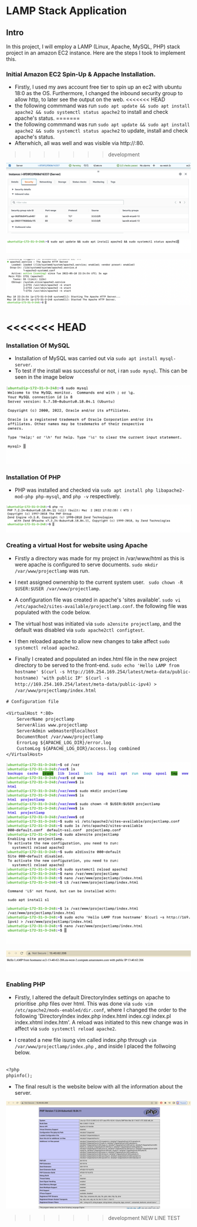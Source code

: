 # LAMP Stack Application

## Intro

In this project, I will employ a LAMP (Linux, Apache, MySQL, PHP) stack project in an amazon EC2 instance. Here are the steps I took to implement this.


### Initial Amazon EC2 Spin-Up & Appache Installation.

- Firstly, I used my aws account free tier to spin up an ec2 with ubuntu 18:0 as the OS. Furthermore, I changed the inbound security group to allow http, to later see the output on the web.
<<<<<<< HEAD
- the following commmand was run `sudo apt update && sudo apt install apache2 && sudo systemctl status apache2` to install and check apache's status.
=======
- the following commmand was run `sudo apt update && sudo apt install apache2 && sudo systemctl status apache2` to update, install and check apache's status.
- Afterwhich, all was well and was visible via http://<EC2 public IP>:80.
>>>>>>> development

![alt text](images/firewall.png)

![alt text](images/Installation%20of%20Apache.png)

![alt text](images/apache%20status.png)

<<<<<<< HEAD
=======

### Installation Of MySQL

- Installation of MySQL was carried out via `sudo apt install mysql-server`.
- To test if the install was successful or not, i ran `sudo mysql`. This can be seen in the image below

![alt text](images/MySQL.png)


### Installation Of PHP

- PHP was installed and checked via `sudo apt install php libapache2-mod-php php-mysql`, and `php -v` respectively.

![alt text](images/php.png)


### Creating a virtual Host for website using Apache

- Firstly a directory was made for my project in /var/www/html as this is were apache is configured to serve documents. `sudo mkdir /var/www/projectlamp` was run.
- I next assigned ownership to the current system user. ` sudo chown -R $USER:$USER /var/www/projectlamp`.
- A configuration file was created in apache's 'sites available'. `sudo vi /etc/apache2/sites-available/projectlamp.conf`.
the following file was populated with the code below.

- The virtual host was initiated via `sudo a2ensite projectlamp`, and the default was disabled via `sudo apache2ctl configtest`.
- I then reloaded apache to allow new changes to take affect `sudo systemctl reload apache2`.

- Finally I created and populated an index.html file in the new project directory to be served to the front-end. `sudo echo 'Hello LAMP from hostname' $(curl -s http://169.254.169.254/latest/meta-data/public-hostname) 'with public IP' $(curl -s http://169.254.169.254/latest/meta-data/public-ipv4) > /var/www/projectlamp/index.html`

```
# Configuration file

<VirtualHost *:80>
    ServerName projectlamp
    ServerAlias www.projectlamp 
    ServerAdmin webmaster@localhost
    DocumentRoot /var/www/projectlamp
    ErrorLog ${APACHE_LOG_DIR}/error.log
    CustomLog ${APACHE_LOG_DIR}/access.log combined
</VirtualHost>

```

![alt text](images/virtual%20host.png)


![alt text](images/virtual%20host%20for%20website.png)


### Enabling PHP 

- Firstly, I altered the default DirectoryIndex settings on apache to prioritise .php files over html. This was done via `sudo vim /etc/apache2/mods-enabled/dir.conf`, where I changed the order to the following 'DirectoryIndex index.php index.html index.cgi index.pl index.xhtml index.htm'. A reload was initiated to this new change was in affect via `sudo systemctl reload apache2`.


- I created a new file isung vim called index.php through `vim /var/www/projectlamp/index.php` , and inside I placed the follwoing below.



```

<?php
phpinfo();

```

- The final result is the website below with all the information about the server.

![alt text](images/php%20website.png)

>>>>>>> development
NEW LINE TEST
